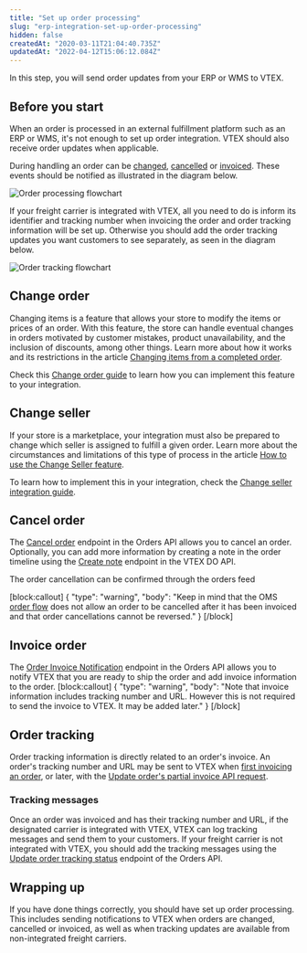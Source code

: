 ```yaml
---
title: "Set up order processing"
slug: "erp-integration-set-up-order-processing"
hidden: false
createdAt: "2020-03-11T21:04:40.735Z"
updatedAt: "2022-04-12T15:06:12.084Z"
---
```


In this step, you will send order updates from your ERP or WMS to VTEX.

## Before you start

When an order is processed in an external fulfillment platform such as an ERP or WMS, it's not enough to set up order integration. VTEX should also receive order updates when applicable.

During handling an order can be [changed](https://help.vtex.com/tutorial/change-making-changes-to-an-order--3d1XLIgPQcwaKGyMiWaYog?locale=en), [cancelled](https://help.vtex.com/tracks/orders--2xkTisx4SXOWXQel8Jg8sa/4ts2ItvjYo8wm5gg76miS3) or [invoiced](https://help.vtex.com/tracks/orders--2xkTisx4SXOWXQel8Jg8sa/2WgQrlHTyVo4hLjhUs1LMT). These events should be notified as illustrated in the diagram below.

![Order processing flowchart](https://cdn.jsdelivr.net/gh/vtexdocs/dev-portal-content@readme-docs/docs/guides/Integration%20Guides/erp-integration-guide/68be322-image1_16.png)

If your freight carrier is integrated with VTEX, all you need to do is inform its identifier and tracking number when invoicing the order and order tracking information will be set up. Otherwise you should add the order tracking updates you want customers to see separately, as seen in the diagram below.

![Order tracking flowchart](https://cdn.jsdelivr.net/gh/vtexdocs/dev-portal-content@readme-docs/docs/guides/Integration%20Guides/erp-integration-guide/7fc2394-image5_20.png)

## Change order

Changing items is a feature that allows your store to modify the items or prices of an order. With this feature, the store can handle eventual changes in orders motivated by customer mistakes, product unavailability, and the inclusion of discounts, among other things. Learn more about how it works and its restrictions in the article [Changing items from a completed order](https://help.vtex.com/en/tutorial/changing-items-from-a-complete-order--tutorials_190#).

Check this [Change order guide](https://developers.vtex.com/vtex-rest-api/docs/change-order) to learn how you can implement this feature to your integration.

## Change seller

If your store is a marketplace, your integration must also be prepared to change which seller is assigned to fulfill a given order. Learn more about the circumstances and limitations of this type of process in the article [How to use the Change Seller feature](https://help.vtex.com/en/tutorial/how-to-use-the-change-seller-feature--5TBAwO2kOAMw44uyaaQMQO#).

To learn how to implement this in your integration, check the [Change seller integration guide](https://developers.vtex.com/vtex-rest-api/docs/change-seller).

## Cancel order

The [Cancel order](https://developers.vtex.com/vtex-rest-api/reference/cancelorder) endpoint in the Orders API allows you to cancel an order. Optionally, you can add more information by creating a note in the order timeline using the [Create note](https://developers.vtex.com/vtex-rest-api/reference/newnote) endpoint in the VTEX DO API.

The order cancellation can be confirmed through the orders feed 

[block:callout]
{
  "type": "warning",
  "body": "Keep in mind that the OMS [order flow](https://help.vtex.com/tutorial/order-flow-on-the-oms--tutorials_196) does not allow an order to be cancelled after it has been invoiced and that order cancellations cannot be reversed."
}
[/block]
## Invoice order

The [Order Invoice Notification](https://developers.vtex.com/vtex-rest-api/reference/invoicenotification) endpoint in the Orders API allows you to notify VTEX that you are ready to ship the order and add invoice information to the order.
[block:callout]
{
  "type": "warning",
  "body": "Note that invoice information includes tracking number and URL. However this is not required to send the invoice to VTEX. It may be added later."
}
[/block]
## Order tracking

Order tracking information is directly related to an order's invoice. An order's tracking number and URL may be sent to VTEX when [first invoicing an order](https://developers.vtex.com/vtex-rest-api/reference/invoicenotification), or later, with the [Update order's partial invoice API request](https://developers.vtex.com/vtex-rest-api/reference/updatepartialinvoicesendtrackingnumber).


### Tracking messages

Once an order was invoiced and has their tracking number and URL, if the designated carrier is integrated with VTEX, VTEX can log tracking messages and send them to your customers. If your freight carrier is not integrated with VTEX, you should add the tracking messages using the [Update order tracking status](https://developers.vtex.com/vtex-rest-api/reference/updatetrackingstatus) endpoint of the Orders API.


## Wrapping up

If you have done things correctly, you should have set up order processing. This includes sending notifications to VTEX when orders are changed, cancelled or invoiced, as well as when tracking updates are available from non-integrated freight carriers.
